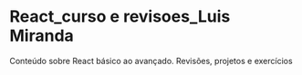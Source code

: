 # React_curso e revisoes_Luis Miranda
 Conteúdo sobre React básico ao avançado. Revisões, projetos e exercícios
